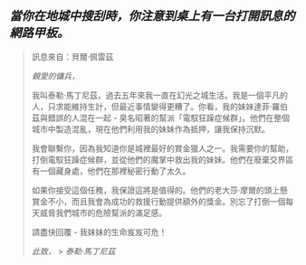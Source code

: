 ## _當你在地城中搜刮時，你注意到桌上有一台打開訊息的網路甲板。_

> 訊息來自：貝爾·佩雷茲
>
> _親愛的傭兵，_
>
> 我叫泰勒·馬丁尼茲，過去五年來我一直在幻光之城生活。我是一個平凡的人，只求能維持生計，但最近事情變得更糟了。你看，我的妹妹達菲·羅伯茲與錯誤的人混在一起 - 臭名昭著的幫派「電馭狂躁症候群」。他們在整個城市中製造混亂，現在他們利用我的妹妹作為抵押，讓我保持沉默。
>
> 我會聯繫你，因為我知道你是城裡最好的賞金獵人之一。我需要你的幫助，打倒電馭狂躁症候群，並從他們的魔掌中救出我的妹妹。他們在廢棄交界區有一個藏身處，他們在那裡秘密行動了太久。
>
> 如果你接受這個任務，我保證這將是值得的。他們的老大莎·摩爾的頭上懸賞金不小，而且我會為成功的救援行動提供額外的獎金。別忘了打倒一個每天威脅我們城市的危險幫派的滿足感。
>
> 請盡快回覆 - 我妹妹的生命岌岌可危！
>
> _此致，_ > _泰勒·馬丁尼茲_
